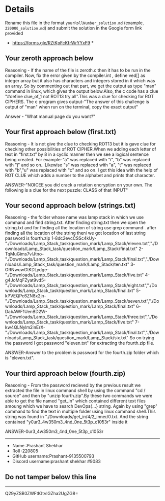 # Details

Rename this file in the format `yourRollNumber_solution.md` (example, `220000_solution.md`) and submit the solution in the Google form link provided 
* https://forms.gle/RZtKpFcKfrWrYYxF9 *


## Your zeroth approach below

Reasoning - If the name of the file is zeroth.c then it has to be run in the compiler. Now, fix the error given by the compiler.int , define ved[] as integer array but it also has characters and integers stored in it which was an array. So by commenting out that part, we get the output as type "man" command in linux, which gives the output below.Also, the c code has a clue "#define clue_of_1 not ROT13 try all".This was a clue for checking for ROT CIPHERS.
The c program gives output-"The answer of this challenge is output of "man" when run on the terminal, copy the exact output"

 Answer - "What manual page do you want?"

## Your first approach below (first.txt)

Reasoning - It is not give the clue to checking ROT13 but it is gave clue for checking other possibilities of ROT CIPHER.When we adding each letter of text in “first.txt” by 8 in a cyclic manner then we see  a logical sentence being created. For example-"a" was replaced with "i", "b" was replaced with "j" and so on..
Likewise "s" was replaced with "a", "t" was replaced with "b","u" was replaced with "c" and so on. I got this idea with the help of ROT CLUE which adds a number to the alphabet and prints that character.

ANSWER-"NOICEE you did crack a rotation encryption on your own. The following is a clue for the next puzzle: CLASS of that INPUT"



## Your second approach below (strings.txt)

Reasoning - the folder whose name was lamp stack in which we use command and find string.txt. After finding string.txt then we open the string.txt and for finding all the location of string use grep command . after finding all the location of the string theni we got location of last string password is fourth.zip
1-8dc2evcCSSc4kUy-"./Downloads/Lamp_Stack_task/question_mark/Lamp_Stack/eleven.txt","./Downloads/Lamp_Stack_task/question_mark/Lamp_Stack/final.txt"
2-TqMuGims7vlJtno-"./Downloads/Lamp_Stack_task/question_mark/Lamp_Stack/final.txt","./Downloads/Lamp_Stack_task/question_mark/Lamp_Stack/ten.txt"
3-ORNwuwGtKDLydge-"./Downloads/Lamp_Stack_task/question_mark/Lamp_Stack/five.txt"
4-g4JoMqFZyat9vd5-"./Downloads/Lamp_Stack_task/question_mark/Lamp_Stack/eight.txt","./Downloads/Lamp_Stack_task/question_mark/Lamp_Stack/final.txt"
5-kPVEQPc6ZN8x2jn-"./Downloads/Lamp_Stack_task/question_mark/Lamp_Stack/seven.txt","./Downloads/Lamp_Stack_task/question_mark/Lamp_Stack/final.txt"
6-DabAWF1UenBD2W-"./Downloads/Lamp_Stack_task/question_mark/Lamp_Stack/three.txt","./Downloads/Lamp_Stack_task/question_mark/Lamp_Stack/five.txt"
7-kw4QLNylm2inErX-"./Downloads/Lamp_Stack_task/question_mark/Lamp_Stack/final.txt","./Downloads/Lamp_Stack_task/question_mark/Lamp_Stack/six.txt"
So on trying the password I got password "eleven.txt" for extracting the fourth.zip file.


ANSWER-Answer to the problem is password for the fourth.zip folder which is "eleven.txt".



## Your third approach below (fourth.zip)

Reasoning - From the password recieved by the previous result we extracted the file in linux command shell by using the command "cd / source" and then by "unzip fourth.zip".By these two commands we were able to get the file named "get_in" which contained different text files amoung which we have to search DevOps{...} string.
Again by using "grep" command to find the text in multiple folder using linux command shell.This string was found in "./Downloads/get_in/4/2_inner/0.txt.
And the string contained "y0ur3_4w350m3_4nd_0ne_5t3p_c1053r" inside it


ANSWER-0ur3_4w350m3_4nd_0ne_5t3p_c1053r



---

- Name :Prashant Shekhar
- Roll :220805
- GitHub username:Prashant-9135500793
- Discord username:prashant shekhar #9083



## Do not tamper below this line

---

Q29yZSB0ZWFtIGtvIGZha2UgZG8=




